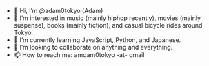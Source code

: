 - 👋 Hi, I’m @adam0tokyo (Adam)
- 👀 I’m interested in music (mainly hiphop recently), movies (mainly suspense), books (mainly fiction), and casual bicycle rides around Tokyo.
- 🌱 I’m currently learning JavaScript, Python, and Japanese.
- 💞️ I’m looking to collaborate on anything and everything.
- 📫 How to reach me: amdam0tokyo -at- gmail

<!---
adam0tokyo/adam0tokyo is a ✨ special ✨ repository because its `README.md` (this file) appears on your GitHub profile.
You can click the Preview link to take a look at your changes.
--->
